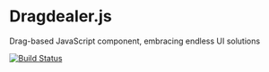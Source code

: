 Dragdealer.js
===
Drag-based JavaScript component, embracing endless UI solutions

[![Build Status](https://travis-ci.org/skidding/dragdealer.png?branch=master)](https://travis-ci.org/skidding/dragdealer)
